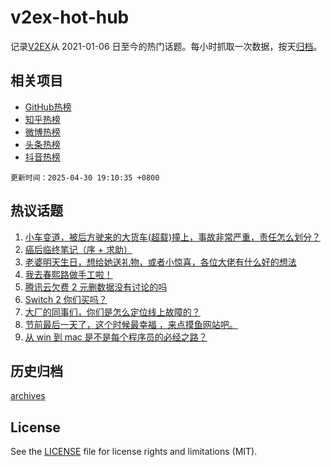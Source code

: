 # v2ex-hot-hub

 记录[V2EX](https://www.v2ex.com/)从 2021-01-06 日至今的热门话题。每小时抓取一次数据，按天[归档](archives)。
 
 ## 相关项目

- [GitHub热榜](https://github.com/lonnyzhang423/github-hot-hub)
- [知乎热榜](https://github.com/lonnyzhang423/zhihu-hot-hub)
- [微博热榜](https://github.com/lonnyzhang423/weibo-hot-hub)
- [头条热榜](https://github.com/lonnyzhang423/toutiao-hot-hub)
- [抖音热榜](https://github.com/lonnyzhang423/douyin-hot-hub)


 `更新时间：2025-04-30 19:10:35 +0800`

## 热议话题

1. [小车变道，被后方驶来的大货车(超载)撞上，事故非常严重，责任怎么划分？](https://www.v2ex.com/t/1129008)
1. [癌后临终笔记（序 + 求助）](https://www.v2ex.com/t/1129016)
1. [老婆明天生日，想给她送礼物，或者小惊喜，各位大佬有什么好的想法](https://www.v2ex.com/t/1129050)
1. [我去春熙路做手工啦！](https://www.v2ex.com/t/1128982)
1. [腾讯云欠费 2 元删数据没有讨论的吗](https://www.v2ex.com/t/1129021)
1. [Switch 2 你们买吗？](https://www.v2ex.com/t/1128990)
1. [大厂的同事们，你们是怎么定位线上故障的？](https://www.v2ex.com/t/1129060)
1. [节前最后一天了，这个时候最幸福 ，来点摸鱼网站吧。](https://www.v2ex.com/t/1129037)
1. [从 win 到 mac 是不是每个程序员的必经之路？](https://www.v2ex.com/t/1129027)

## 历史归档

[archives](archives)

## License

See the [LICENSE](LICENSE) file for license rights and limitations (MIT).
